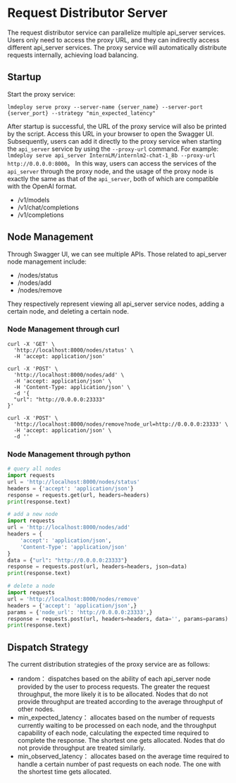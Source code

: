 # Request Distributor Server

The request distributor service can parallelize multiple api_server services. Users only need to access the proxy URL, and they can indirectly access different api_server services. The proxy service will automatically distribute requests internally, achieving load balancing.

## Startup

Start the proxy service:

```shell
lmdeploy serve proxy --server-name {server_name} --server-port {server_port} --strategy "min_expected_latency"
```

After startup is successful, the URL of the proxy service will also be printed by the script. Access this URL in your browser to open the Swagger UI.
Subsequently, users can add it directly to the proxy service when starting the `api_server` service by using the `--proxy-url` command. For example:
`lmdeploy serve api_server InternLM/internlm2-chat-1_8b --proxy-url http://0.0.0.0:8000`。
In this way, users can access the services of the `api_server` through the proxy node, and the usage of the proxy node is exactly the same as that of the `api_server`, both of which are compatible with the OpenAI format.

- /v1/models
- /v1/chat/completions
- /v1/completions

## Node Management

Through Swagger UI, we can see multiple APIs. Those related to api_server node management include:

- /nodes/status
- /nodes/add
- /nodes/remove

They respectively represent viewing all api_server service nodes, adding a certain node, and deleting a certain node.

### Node Management through curl

```shell
curl -X 'GET' \
  'http://localhost:8000/nodes/status' \
  -H 'accept: application/json'
```

```shell
curl -X 'POST' \
  'http://localhost:8000/nodes/add' \
  -H 'accept: application/json' \
  -H 'Content-Type: application/json' \
  -d '{
  "url": "http://0.0.0.0:23333"
}'
```

```shell
curl -X 'POST' \
  'http://localhost:8000/nodes/remove?node_url=http://0.0.0.0:23333' \
  -H 'accept: application/json' \
  -d ''
```

### Node Management through python

```python
# query all nodes
import requests
url = 'http://localhost:8000/nodes/status'
headers = {'accept': 'application/json'}
response = requests.get(url, headers=headers)
print(response.text)
```

```python
# add a new node
import requests
url = 'http://localhost:8000/nodes/add'
headers = {
    'accept': 'application/json',
    'Content-Type': 'application/json'
}
data = {"url": "http://0.0.0.0:23333"}
response = requests.post(url, headers=headers, json=data)
print(response.text)
```

```python
# delete a node
import requests
url = 'http://localhost:8000/nodes/remove'
headers = {'accept': 'application/json',}
params = {'node_url': 'http://0.0.0.0:23333',}
response = requests.post(url, headers=headers, data='', params=params)
print(response.text)
```

## Dispatch Strategy

The current distribution strategies of the proxy service are as follows:

- random： dispatches based on the ability of each api_server node provided by the user to process requests. The greater the request throughput, the more likely it is to be allocated. Nodes that do not provide throughput are treated according to the average throughput of other nodes.
- min_expected_latency： allocates based on the number of requests currently waiting to be processed on each node, and the throughput capability of each node, calculating the expected time required to complete the response. The shortest one gets allocated. Nodes that do not provide throughput are treated similarly.
- min_observed_latency： allocates based on the average time required to handle a certain number of past requests on each node. The one with the shortest time gets allocated.
